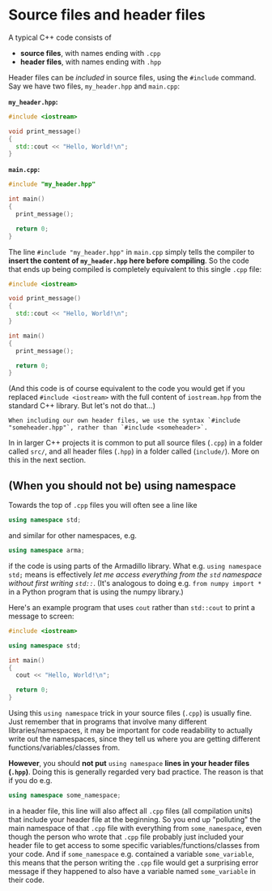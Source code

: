 # Source files and header files

A typical C++ code consists of
- **source files**, with names ending with `.cpp`
- **header files**, with names ending with `.hpp`

Header files can be _included_ in source files, using the `#include` command. Say we have two files, `my_header.hpp` and `main.cpp`:

**`my_header.hpp`:**
```cpp
#include <iostream>

void print_message()
{
  std::cout << "Hello, World!\n";
}
```

**`main.cpp`:**
```cpp
#include "my_header.hpp"

int main()
{
  print_message();

  return 0;
}
```

The line `#include "my_header.hpp"` in `main.cpp` simply tells the compiler to **insert the content of `my_header.hpp` here before compiling**. So the code that ends up being compiled is completely equivalent to this single `.cpp` file:

```cpp
#include <iostream>

void print_message()
{
  std::cout << "Hello, World!\n";
}

int main()
{
  print_message();

  return 0;
}
```

(And this code is of course equivalent to the code you would get if you replaced `#include <iostream>` with the full content of `iostream.hpp` from the standard C++ library. But let's not do that...)


```{note}
When including our own header files, we use the syntax `#include "someheader.hpp"`, rather than `#include <someheader>`.
```

In in larger C++ projects it is common to put all source files (`.cpp`) in a folder called `src/`, and all header files (`.hpp`) in a folder called (`include/`). More on this in the next section. 


## (When you should not be) using namespace

Towards the top of `.cpp` files you will often see a line like 

```cpp
using namespace std;
```

and similar for other namespaces, e.g. 

```cpp
using namespace arma;
```

if the code is using parts of the Armadillo library. What e.g. `using namespace std;` means is effectively *let me access everything from the `std` namespace without first writing `std::`*. (It's analogous to doing e.g. `from numpy import *` in a Python program that is using the numpy library.) 

Here's an example program that uses `cout` rather than `std::cout` to print a message to screen:

```cpp
#include <iostream>

using namespace std;

int main()
{
  cout << "Hello, World!\n";

  return 0;
}
```

Using this `using namespace` trick in your source files (`.cpp`) is usually fine. Just remember that in programs that involve many different libraries/namespaces, it may be important for code readability to actually write out the namespaces, since they tell us where you are getting different functions/variables/classes from.

**However**, you should **not put** `using namespace` **lines in your header files (`.hpp`)**. Doing this is generally regarded very bad practice. The reason is that if you do e.g. 

```cpp
using namespace some_namespace;
```

in a header file, this line will also affect all `.cpp` files (all compilation units) that include your header file at the beginning. So you end up "polluting" the main namespace of that `.cpp` file with everything from `some_namespace`, even though the person who wrote that `.cpp` file probably just included your header file to get access to some specific variables/functions/classes from your code. And if `some_namespace` e.g. contained a variable `some_variable`, this means that the person writing the `.cpp` file would get a surprising error message if they happened to also have a variable named `some_variable` in their code.







